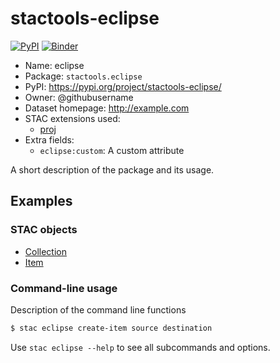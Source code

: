 # stactools-eclipse

[![PyPI](https://img.shields.io/pypi/v/stactools-eclipse)](https://pypi.org/project/stactools-eclipse/)
[![Binder](https://mybinder.org/badge_logo.svg)](https://mybinder.org/v2/gh/stactools-packages/eclipse/main?filepath=docs/installation_and_basic_usage.ipynb)

- Name: eclipse
- Package: `stactools.eclipse`
- PyPI: https://pypi.org/project/stactools-eclipse/
- Owner: @githubusername
- Dataset homepage: http://example.com
- STAC extensions used:
  - [proj](https://github.com/stac-extensions/projection/)
- Extra fields:
  - `eclipse:custom`: A custom attribute

A short description of the package and its usage.

## Examples

### STAC objects

- [Collection](examples/collection.json)
- [Item](examples/item/item.json)

### Command-line usage

Description of the command line functions

```bash
$ stac eclipse create-item source destination
```

Use `stac eclipse --help` to see all subcommands and options.
